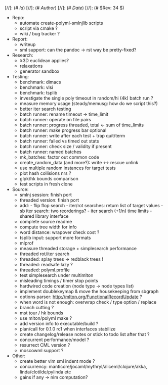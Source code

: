 
[//]: (# $Id$)
[//]: (# $Author$)
[//]: (# $Date$)
[//]: (# $Rev: 34 $)

* Repo:
    - automate create-polyml-smlnjlib scripts
    - script via cmake ?
    - wiki / bug tracker ?
* Report:
    - writeup
    - sml support: can the pandoc -> rst way be pretty-fixed?
* Research:
    - ≥3D euclidean applies?
    - relaxations
    - generator sandbox
* Testing:
    - benchmark: dimacs
    - benchmark: vlsi
    - benchmark: tsplib
    - investigate the single poly timeout in random/hi (4k) batch run ?
    - measure memory usage (steady/memusg: how do we script this?)
    - better iter search testing
    - batch runner: rename timeout -> time_limit
    - batch runner: operate on file pairs
    - batch runner: progress threaded, total <- sum of time_limits
    - batch runner: make progress bar optional
    - batch runner: write after each test + trap quit/term
    - batch runner: failed vs timed out stats
    - batch runner: check size / validity if present
    - batch runner: named batches
    - mk_batches: factor out common code
    - create_random_data (and more?): write <-> rescue unlink
    - use multiple random instances for target tests
    - plot hash collisions nrs ?
    - glpk/hk bounds comparison
    - test scripts in fresh clone
* Source:
    - smlnj session: finish port
    - threaded version: finish port
    - add:
            - flip flop search
            - iter/rot searches: return list of target values
            - sb iter search: two reorderings?
            - iter search (+1/n) time limits
            - shared library interface
    - complete source readme
    - compute tree width for info
    - word distance: wrapover check cost ?
    - tsplib input: support more formats
    - mlprof
    - measure threaded storage + simplesearch performance
    - threaded rot/iter search
    - threaded: splay trees -> redblack trees !
    - threaded: readsafe lazy ?
    - threaded: polyml.profile
    - test simplesearch under multimlton
    - misleading timings / timer stop points
    - hardwired code creation (node type -> node types list)
    - implement doublekeymap & move the housekeeping from sbgraph
    - options parser: http://mlton.org/FunctionalRecordUpdate ?
    - when word is not enough: overwrap check / type option / replace
    - branch cutting ?
    - mst tour / hk bounds
    - use mlton/polyml make ?
    - add version info to executable/build ?
    - plan/call for 0.1.0 rc1 when interfaces stabilize
    - create changelog/release notes or stick to todo list after that ?
    - concurrent performance/model ?
    - resurrect CML version ?
    - moscowml support ?
* Other:
    - create better vim sml indent mode ?
    - concurrency: manticore/jocaml/mythryl/aliceml/clojure/akka,
                   linda/clotilde/pylinda etc
    - gains if any -> nim computation?
